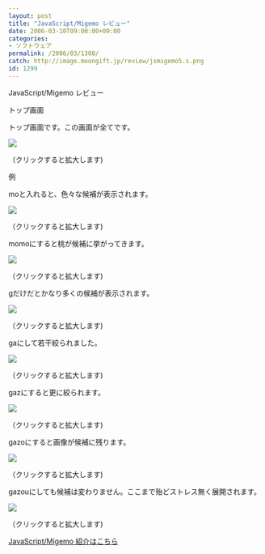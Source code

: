 ```yaml
---
layout: post
title: "JavaScript/Migemo レビュー"
date: 2006-03-10T09:00:00+09:00
categories:
- ソフトウェア
permalink: /2006/03/1308/
catch: http://image.moongift.jp/review/jsmigemo5.s.png
id: 1299
---
```

JavaScript/Migemo レビュー  
<!--more-->

トップ画面

  

トップ画面です。この画面が全てです。

  

[![](http://image.moongift.jp/review/jsmigemo1.s.png)](http://image.moongift.jp/review/jsmigemo1.png)  
  
（クリックすると拡大します)

  

例

  

moと入れると、色々な候補が表示されます。

  

[![](http://image.moongift.jp/review/jsmigemo2.s.png)](http://image.moongift.jp/review/jsmigemo2.png)  
  
（クリックすると拡大します)

  

momoにすると桃が候補に挙がってきます。

  

[![](http://image.moongift.jp/review/jsmigemo3.s.png)](http://image.moongift.jp/review/jsmigemo3.png)  
  
（クリックすると拡大します)

  

gだけだとかなり多くの候補が表示されます。

  

[![](http://image.moongift.jp/review/jsmigemo4.s.png)](http://image.moongift.jp/review/jsmigemo4.png)  
  
（クリックすると拡大します)

  

gaにして若干絞られました。

  

[![](http://image.moongift.jp/review/jsmigemo5.s.png)](http://image.moongift.jp/review/jsmigemo5.png)  
  
（クリックすると拡大します)

  

gazにすると更に絞られます。

  

[![](http://image.moongift.jp/review/jsmigemo6.s.png)](http://image.moongift.jp/review/jsmigemo6.png)  
  
（クリックすると拡大します)

  

gazoにすると画像が候補に残ります。

  

[![](http://image.moongift.jp/review/jsmigemo7.s.png)](http://image.moongift.jp/review/jsmigemo7.png)  
  
（クリックすると拡大します)

  

gazouにしても候補は変わりません。ここまで殆どストレス無く展開されます。

  

[![](http://image.moongift.jp/review/jsmigemo8.s.png)](http://image.moongift.jp/review/jsmigemo8.png)  
  
（クリックすると拡大します)

  

[JavaScript/Migemo 紹介はこちら](http://fw.moongift.jp/intro/i-1283.html)

